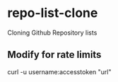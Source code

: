 # repo-list-clone
Cloning Github Repository lists

## Modify for rate limits
curl -u username:accesstoken "url"
